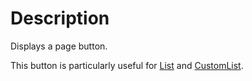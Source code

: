 # Description
Displays a page button.

This button is particularly useful for [List](/BSML-Docs/Tags/listtag) and [CustomList](/BSML-Docs/Tags/customlisttag).